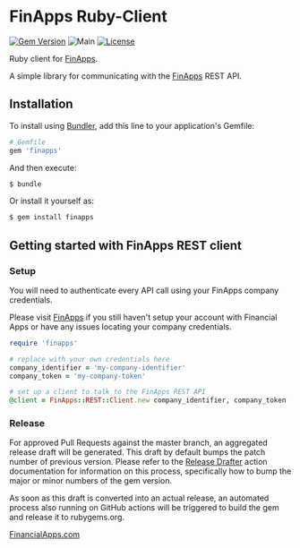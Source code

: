 
FinApps Ruby-Client
===================

[![Gem Version](https://img.shields.io/gem/v/finapps.svg)](https://rubygems.org/gems/finapps)
![Main](https://github.com/finapps/ruby-client/workflows/Main/badge.svg)
[![License](http://img.shields.io/:license-mit-blue.svg?style=flat-square)](http://finapps.mit-license.org)


Ruby client for [FinApps][financialapps].

A simple library for communicating with the [FinApps][financialapps] REST API.



## Installation


To install using [Bundler][bundler], add this line to your application's Gemfile:

```ruby
# Gemfile
gem 'finapps'
```

And then execute:

```bash
$ bundle
```

Or install it yourself as:

```bash
$ gem install finapps
```



## Getting started with FinApps REST client

### Setup

You will need to authenticate every API call using your FinApps company credentials. 

Please visit [FinApps][financialapps] if you still haven't setup your account with Financial Apps or have any issues locating your company credentials.


``` ruby
require 'finapps'

# replace with your own credentials here
company_identifier = 'my-company-identifier'
company_token = 'my-company-token'

# set up a client to talk to the FinApps REST API
@client = FinApps::REST::Client.new company_identifier, company_token
```

### Release

For approved Pull Requests against the master branch, an aggregated release draft will be generated. This draft by default bumps the patch number of previous version.
Please refer to the [Release Drafter] action documentation for information on this process, specifically how to bump the major or minor numbers of the gem version.

As soon as this draft is converted into an actual release, an automated process also running on GitHub actions will be triggered to build the gem and release it to rubygems.org.


[FinancialApps.com][financialapps]

[bundler]: http://bundler.io
[financialapps]: https://financialapps.com
[builder]: http://builder.rubyforge.org/
[bundler]: http://bundler.io
[rubygems]: http://rubygems.org
[build_status]: http://teamciti.powerwallet.com/viewType.html?buildTypeId=FaRuby_BuildMaster&guest=1
[Release Drafter]: https://github.com/release-drafter/release-drafter

